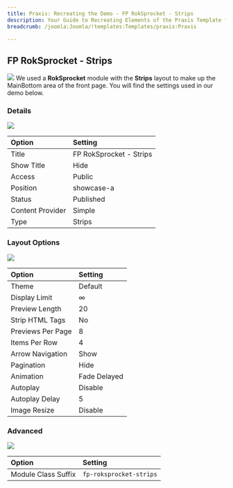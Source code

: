 ```yaml
---
title: Praxis: Recreating the Demo - FP RokSprocket - Strips
description: Your Guide to Recreating Elements of the Praxis Template for Joomla
breadcrumb: /joomla:Joomla/!templates:Templates/praxis:Praxis

---
```


FP RokSprocket - Strips
-----
![][demo]
We used a **RokSprocket** module with the **Strips** layout to make up the MainBottom area of the front page. You will find the settings used in our demo below.

### Details
![][demo2]

| Option           | Setting                 |  
| :--------------- | :---------------------- |  
| Title            | FP RokSprocket - Strips |  
| Show Title       | Hide                    |  
| Access           | Public                  |  
| Position         | showcase-a              |  
| Status           | Published               |  
| Content Provider | Simple                  |  
| Type             | Strips                  |  

### Layout Options
![][demo3]

| Option            | Setting      |  
| :---------------- | :----------- |  
| Theme             | Default      |  
| Display Limit     | ∞            |  
| Preview Length    | 20           |  
| Strip HTML Tags   | No           |  
| Previews Per Page | 8            |  
| Items Per Row     | 4            |  
| Arrow Navigation  | Show         |  
| Pagination        | Hide         |  
| Animation         | Fade Delayed |  
| Autoplay          | Disable      |  
| Autoplay Delay    | 5            |  
| Image Resize      | Disable      |  

### Advanced
![][demo4]

| Option              | Setting                 |  
| :------------------ | :---------------------- |  
| Module Class Suffix | `fp-roksprocket-strips` |  

[demo]: assets/demo_4.jpeg
[demo2]: assets/strips_1.jpeg
[demo3]: assets/strips_2.jpeg
[demo4]: assets/strips_3.jpeg